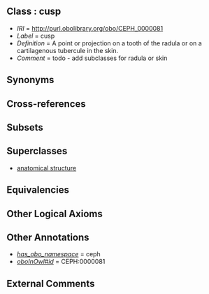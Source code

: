 
## Class : cusp

 * *IRI* = http://purl.obolibrary.org/obo/CEPH_0000081
 * *Label* = cusp
 * *Definition* = A point or projection on a tooth of the radula or on a cartilagenous tubercule in the skin.
 * *Comment* = todo - add subclasses for radula or skin

## Synonyms


## Cross-references


## Subsets


## Superclasses

 * [anatomical structure](../../UBERON/61/UBERON_0000061.md)

## Equivalencies


## Other Logical Axioms


## Other Annotations

 * *[has_obo_namespace](../../ce/oboInOwl#hasOBONamespace.md)* = ceph
 * *[oboInOwl#id](../../id/oboInOwl#id.md)* = CEPH:0000081

## External Comments

